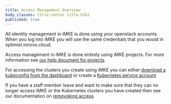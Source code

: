```yaml
---
title: Access Management Overview
body_classes: title-center title-h1h2
published: true
---
```


All identity management in iMKE is done using your openstack accounts. When you log into iMKE you will use the same credentials that you would in optimist.innovo.cloud.

Access management in iMKE is done entirely using iMKE projects. For more information see [our help document for projects](projects).

For accessing the clusters you create using iMKE you can either [download a kubeconfig from the dashboard](../../guides/connectingtoacluster) or create a [Kubernetes service account](secviceAccounts)

If you have a staff member leave and want to make sure that they can no longer access iMKE or the Kubernetes clusters you have created then see our documentation on [removoking access](revokingaccess)
